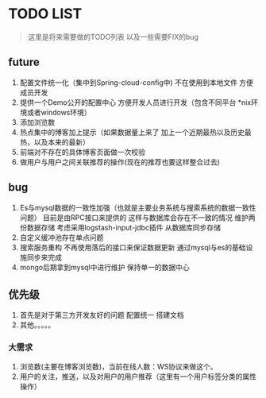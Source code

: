 # TODO LIST
> 这里是将来需要做的TODO列表 以及一些需要FIX的bug

## future
1. 配置文件统一化（集中到Spring-cloud-config中) 不在使用到本地文件 方便成员开发
2. 提供一个Demo公开的配置中心 方便开发人员进行开发（包含不同平台 *nix环境或者windows环境）
4. 添加浏览数
5. 热点集中的博客加上提示（如果数据量上来了 加上一个近期最热以及历史最热，以及本来的最新）
6. 前端对不存在的具体博客页面做一次校验
7. 做用户与用户之间关联推荐的操作(现在的推荐也要这样整合过去)

## bug
1. Es与mysql数据的一致性加强（也就是主要业务系统与搜索系统的数据一致性问题） 目前是由RPC接口来提供的 这样与数据库会存在不一致的情况
维护两份数据存储  考虑采用logstash-input-jdbc插件 从数据库同步存储
2. 自定义缓冲池存在单点问题 
3. 搜索服务重构 不再使用落后的接口来保证数据更新 通过mysql与es的基础设施同步来完成
4. mongo后期拿到mysql中进行维护  保持单一的数据中心 



## 优先级
1. 首先是对于第三方开发友好的问题 配置统一 搭建文档
2. 其他。。。。。


### 大需求
1. 浏览数(主要在博客浏览数)，当前在线人数：WS协议来做这个。
2. 用户的关注，推送，以及对用户的用户推荐（这里有一个用户标签分类的属性操作）

